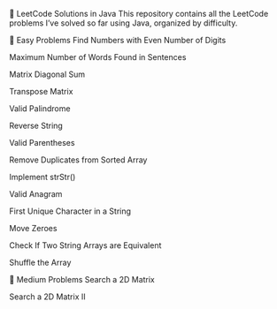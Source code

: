 📘 LeetCode Solutions in Java
This repository contains all the LeetCode problems I’ve solved so far using Java, organized by difficulty.

🧩 Easy Problems
Find Numbers with Even Number of Digits

Maximum Number of Words Found in Sentences

Matrix Diagonal Sum

Transpose Matrix

Valid Palindrome

Reverse String

Valid Parentheses

Remove Duplicates from Sorted Array

Implement strStr()

Valid Anagram

First Unique Character in a String

Move Zeroes

Check If Two String Arrays are Equivalent

Shuffle the Array

🧠 Medium Problems
Search a 2D Matrix

Search a 2D Matrix II

